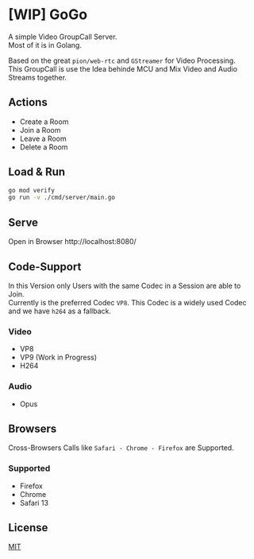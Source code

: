 # [WIP] GoGo
A simple Video GroupCall Server.  
Most of it is in Golang.  

Based on the great `pion/web-rtc` and `GStreamer` for Video Processing.  
This GroupCall is use the Idea behinde MCU and Mix Video and Audio Streams together.  

## Actions
- Create a Room
- Join a Room
- Leave a Room
- Delete a Room

## Load & Run
```bash
go mod verify
go run -v ./cmd/server/main.go
```         

## Serve
Open in Browser http://localhost:8080/

## Code-Support
In this Version only Users with the same Codec in a Session are able to Join.  
Currently is the preferred Codec `VP8`. This Codec is a widely used Codec and we have `h264` as a fallback.
### Video
- VP8
- VP9 (Work in Progress)
- H264
### Audio
- Opus
  
## Browsers
Cross-Browsers Calls like `Safari - Chrome - Firefox` are Supported.

### Supported
- Firefox
- Chrome
- Safari 13  
  
## License
[MIT](/LICENSE.md)
